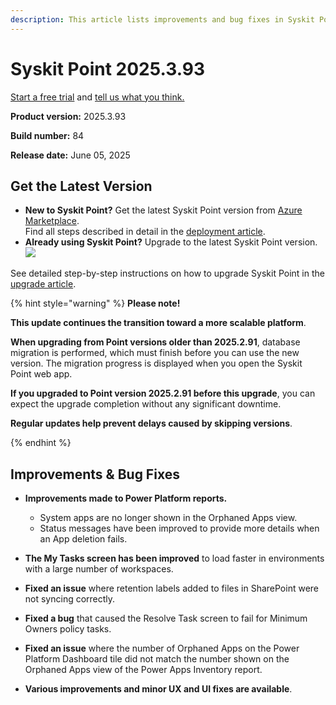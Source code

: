 ```yaml
---
description: This article lists improvements and bug fixes in Syskit Point version 2025.3.93
---
```


# Syskit Point 2025.3.93

[Start a free trial](https://www.syskit.com/products/point/free-trial/) and [tell us what you think.](https://www.syskit.com/company/contact-us/)

**Product version:** 2025.3.93

**Build number:** 84

**Release date:** June 05, 2025

## Get the Latest Version

* **New to Syskit Point?** Get the latest Syskit Point version from [Azure Marketplace](https://azuremarketplace.microsoft.com/en-us/marketplace/apps/syskitltd.syskit\_point).\
 Find all steps described in detail in the [deployment article](../../../setup/set-up-point-data-center/deployment/deploy-syskit-point.md).
* **Already using Syskit Point?** Upgrade to the latest Syskit Point version.\
 [![](https://aka.ms/deploytoazurebutton)](https://portal.azure.com/#create/Microsoft.Template/uri/https%3A%2F%2Fsyskitassetsstorage.blob.core.windows.net%2Fpoint%2FARMTemplates%2Fv2025-2-91%2FPointUpdateTemplate.json)

See detailed step-by-step instructions on how to upgrade Syskit Point in the [upgrade article](../../../setup/set-up-point-data-center/deployment/upgrade-syskit-point.md).

{% hint style="warning" %}
**Please note!**

**This update continues the transition toward a more scalable platform**.  

**When upgrading from Point versions older than 2025.2.91**, database migration is performed, which must finish before you can use the new version.
The migration progress is displayed when you open the Syskit Point web app.

**If you upgraded to Point version 2025.2.91 before this upgrade**, you can expect the upgrade completion without any significant downtime.

**Regular updates help prevent delays caused by skipping versions**. 

{% endhint %}

## Improvements & Bug Fixes

* **Improvements made to Power Platform reports.**
  * System apps are no longer shown in the Orphaned Apps view.
  * Status messages have been improved to provide more details when an App deletion fails. 

* **The My Tasks screen has been improved** to load faster in environments with a large number of workspaces.

* **Fixed an issue** where retention labels added to files in SharePoint were not syncing correctly.

* **Fixed a bug** that caused the Resolve Task screen to fail for Minimum Owners policy tasks.

* **Fixed an issue** where the number of Orphaned Apps on the Power Platform Dashboard tile did not match the number shown on the Orphaned Apps view of the Power Apps Inventory report.

* **Various improvements and minor UX and UI fixes are available**.
